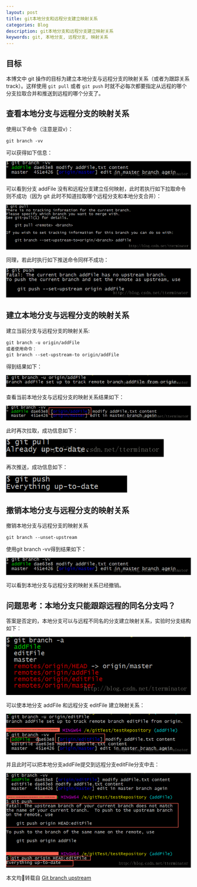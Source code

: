 ```yaml
---
layout: post
title: git本地分支和远程分支建立映射关系
categories: Blog
description: git本地分支和远程分支建立映射关系
keywords: git, 本地分支, 远程分支, 映射关系
---
```


## 目标

本博文中 git 操作的目标为建立本地分支与远程分支的映射关系（或者为跟踪关系 track）。这样使用 `git pull` 或者 `git push` 时就不必每次都要指定从远程的哪个分支拉取合并和推送到远程的哪个分支了。

## 查看本地分支与远程分支的映射关系

使用以下命令（注意是双v）：
```
git branch -vv
```
可以获得如下信息：

![](/assets/images/posts/github/36bgdf.png)

可以看到分支 addFile 没有和远程分支建立任何映射，此时若执行如下拉取命令则不成功（因为 git 此时不知道拉取哪个远程分支和本地分支合并）：

![](/assets/images/posts/github/bgdf456.png)

同理，若此时执行如下推送命令同样不成功： 

![](/assets/images/posts/github/3ny5TY.png)

## 建立本地分支与远程分支的映射关系

建立当前分支与远程分支的映射关系:
```
git branch -u origin/addFile
或者使用命令：
git branch --set-upstream-to origin/addFile
```
得到结果如下： 

![](/assets/images/posts/github/2I8jt5.png)

查看当前本地分支与远程分支的映射关系结果如下： 

![](/assets/images/posts/github/3tyjk.png)

此时再次拉取，成功信息如下： 

![](/assets/images/posts/github/vb4rt.png)

再次推送，成功信息如下： 

![](/assets/images/posts/github/jj3ht.png)

## 撤销本地分支与远程分支的映射关系

撤销本地分支与远程分支的映射关系
```
git branch --unset-upstream
```
使用git branch -vv得到结果如下： 

![](/assets/images/posts/github/as3jy.png)

可以看到本地分支与远程分支的映射关系已经撤销。

## 问题思考：本地分支只能跟踪远程的同名分支吗？

答案是否定的，本地分支可以与远程不同名的分支建立映射关系，实验时分支结构如下：

![](/assets/images/posts/github/lt56we.png)

可以使本地分支 addFile 和远程分支 editFile 建立映射关系：

![](/assets/images/posts/github/zx3u8.png)

并且此时可以把本地分支addFile提交到远程分支editFile分支中去：

![](/assets/images/posts/github/mge8.png)

本文均转载自 [Git branch upstream](http://blog.csdn.net/tterminator/article/details/78108550)
